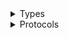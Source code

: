 <details>
<summary>Types</summary>

  - [AppMeshClient](/aws-sdk-swift/reference/0.x/AWSAppMesh/AppMeshClient)
  - [AppMeshClient.AppMeshClientConfiguration](/aws-sdk-swift/reference/0.x/AWSAppMesh/AppMeshClient.AppMeshClientConfiguration)
  - [AppMeshClientLogHandlerFactory](/aws-sdk-swift/reference/0.x/AWSAppMesh/AppMeshClientLogHandlerFactory)
  - [AppMeshClientTypes](/aws-sdk-swift/reference/0.x/AWSAppMesh/AppMeshClientTypes)

</details>

<details>
<summary>Protocols</summary>

  - [AppMeshClientProtocol](/aws-sdk-swift/reference/0.x/AWSAppMesh/AppMeshClientProtocol)

</details>
